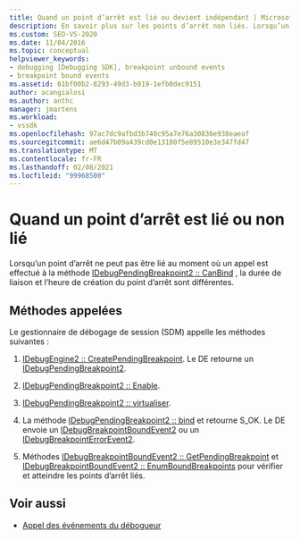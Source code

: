 ```yaml
---
title: Quand un point d’arrêt est lié ou devient indépendant | Microsoft Docs
description: En savoir plus sur les points d’arrêt non liés. Lorsqu’un point d’arrêt ne peut pas être lié au moment où un appel est effectué, l’heure de liaison et l’heure de création du point d’arrêt sont différentes.
ms.custom: SEO-VS-2020
ms.date: 11/04/2016
ms.topic: conceptual
helpviewer_keywords:
- debugging [Debugging SDK], breakpoint unbound events
- breakpoint bound events
ms.assetid: 61bf00b2-8293-49d3-b919-1efb0dec9151
author: acangialosi
ms.author: anthc
manager: jmartens
ms.workload:
- vssdk
ms.openlocfilehash: 97ac7dc9afbd3b740c95a7e76a30836e938eaeaf
ms.sourcegitcommit: ae6d47b09a439cd0e13180f5e89510e3e347fd47
ms.translationtype: MT
ms.contentlocale: fr-FR
ms.lasthandoff: 02/08/2021
ms.locfileid: "99968500"
---
```

# <a name="when-a-breakpoint-binds-or-becomes-unbound"></a>Quand un point d’arrêt est lié ou non lié
Lorsqu’un point d’arrêt ne peut pas être lié au moment où un appel est effectué à la méthode [IDebugPendingBreakpoint2 :: CanBind](../../extensibility/debugger/reference/idebugpendingbreakpoint2-canbind.md) , la durée de liaison et l’heure de création du point d’arrêt sont différentes.

## <a name="methods-called"></a>Méthodes appelées
 Le gestionnaire de débogage de session (SDM) appelle les méthodes suivantes :

1. [IDebugEngine2 :: CreatePendingBreakpoint](../../extensibility/debugger/reference/idebugengine2-creatependingbreakpoint.md). Le DE retourne un [IDebugPendingBreakpoint2](../../extensibility/debugger/reference/idebugpendingbreakpoint2.md).

2. [IDebugPendingBreakpoint2 :: Enable](../../extensibility/debugger/reference/idebugpendingbreakpoint2-enable.md).

3. [IDebugPendingBreakpoint2 :: virtualiser](../../extensibility/debugger/reference/idebugpendingbreakpoint2-virtualize.md).

4. La méthode [IDebugPendingBreakpoint2 :: bind](../../extensibility/debugger/reference/idebugpendingbreakpoint2-bind.md) et retourne S_OK. Le DE envoie un [IDebugBreakpointBoundEvent2](../../extensibility/debugger/reference/idebugbreakpointboundevent2.md) ou un [IDebugBreakpointErrorEvent2](../../extensibility/debugger/reference/idebugbreakpointerrorevent2.md).

5. Méthodes [IDebugBreakpointBoundEvent2 :: GetPendingBreakpoint](../../extensibility/debugger/reference/idebugbreakpointboundevent2-getpendingbreakpoint.md) et [IDebugBreakpointBoundEvent2 :: EnumBoundBreakpoints](../../extensibility/debugger/reference/idebugbreakpointboundevent2-enumboundbreakpoints.md) pour vérifier et atteindre les points d’arrêt liés.

## <a name="see-also"></a>Voir aussi
- [Appel des événements du débogueur](../../extensibility/debugger/calling-debugger-events.md)
